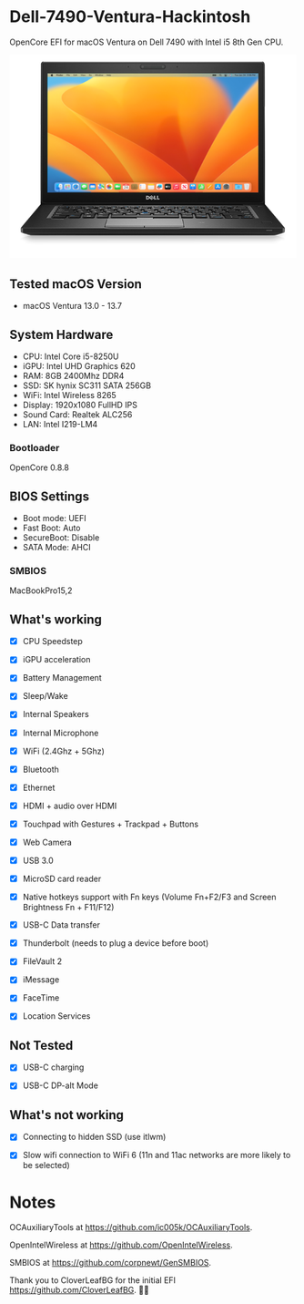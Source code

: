 # Dell-7490-Ventura-Hackintosh

OpenCore EFI for macOS Ventura on Dell 7490 with Intel i5 8th Gen CPU.

![Dell Github](https://raw.githubusercontent.com/joshua-ensou/comp2156/main/src/images/ventura.png)





## Tested macOS Version

- macOS Ventura 13.0 - 13.7


## System Hardware

- CPU:  Intel Core i5-8250U
- iGPU: Intel UHD Graphics 620
- RAM:  8GB 2400Mhz DDR4
- SSD:  SK hynix SC311 SATA 256GB
- WiFi: Intel Wireless 8265
- Display: 1920x1080 FullHD IPS
- Sound Card: Realtek ALC256
- LAN: Intel I219-LM4

### Bootloader

OpenCore 0.8.8


## BIOS Settings

- Boot mode: UEFI
- Fast Boot: Auto
- SecureBoot: Disable
- SATA Mode: AHCI 


### SMBIOS

MacBookPro15,2


## What's working

 
 - [x] CPU Speedstep

 - [x] iGPU acceleration

 - [x] Battery Management
 
 - [x] Sleep/Wake
 
 - [x] Internal Speakers
 
 - [x] Internal Microphone
 
 - [x] WiFi (2.4Ghz + 5Ghz)
 
 - [x] Bluetooth

 - [x] Ethernet

 - [x] HDMI + audio over HDMI

 - [x] Touchpad with Gestures + Trackpad + Buttons

 - [x] Web Camera

 - [x] USB 3.0

 - [x] MicroSD card reader 

 - [x] Native hotkeys support with Fn keys (Volume Fn+F2/F3 and Screen Brightness Fn + F11/F12)
 
 - [x] USB-C Data transfer
 
 - [x] Thunderbolt (needs to plug a device before boot)

 - [x] FileVault 2

 - [x] iMessage
 
 - [x] FaceTime

 - [x] Location Services

 

## Not Tested

 - [x] USB-C charging

 - [x] USB-C DP-alt Mode



## What's not working

 - [x] Connecting to hidden SSD (use itlwm)
 
 - [x] Slow wifi connection to WiFi 6 (11n and 11ac networks are more likely to be selected)



# Notes

OCAuxiliaryTools at https://github.com/ic005k/OCAuxiliaryTools.

OpenIntelWireless at https://github.com/OpenIntelWireless.

SMBIOS at https://github.com/corpnewt/GenSMBIOS. 

Thank you to CloverLeafBG for the initial EFI https://github.com/CloverLeafBG. 🫶🏼
